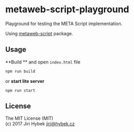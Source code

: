 # metaweb-script-playground

Playground for testing the META Script implementation.

Using [metaweb-script](https://github.com/meta-web/metaweb-script) package.

## Usage

**Build ** and open `index.html` file

```bash
npm run build
```

or **start lite server**

```
npm run start
```

## License

The MIT License (MIT)  
(c) 2017 Jiri Hybek <jiri@hybek.cz>